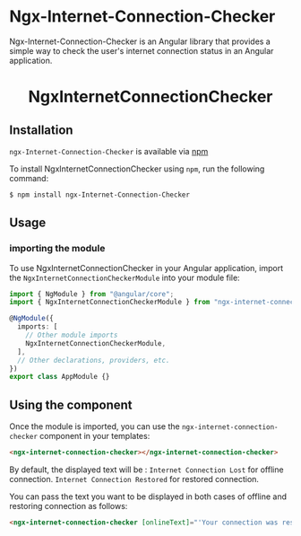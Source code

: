 # Ngx-Internet-Connection-Checker

Ngx-Internet-Connection-Checker is an Angular library that provides a simple way to check the user's internet connection status in an Angular application.

<p align="center">
  <h1 align="center">NgxInternetConnectionChecker</h1>
</p>

## Installation

`ngx-Internet-Connection-Checker` is available via [npm](https://github.com/)

To install NgxInternetConnectionChecker using `npm`, run the following command:

```bash
$ npm install ngx-Internet-Connection-Checker
```

## Usage

### importing the module

To use NgxInternetConnectionChecker in your Angular application, import the `NgxInternetConnectionCheckerModule` into your module file:

```typescript
import { NgModule } from "@angular/core";
import { NgxInternetConnectionCheckerModule } from "ngx-internet-connection-checker";

@NgModule({
  imports: [
    // Other module imports
    NgxInternetConnectionCheckerModule,
  ],
  // Other declarations, providers, etc.
})
export class AppModule {}
```

## Using the component

Once the module is imported, you can use the `ngx-internet-connection-checker` component in your templates:

```html
<ngx-internet-connection-checker></ngx-internet-connection-checker>
```

By default, the displayed text will be :
`Internet Connection Lost` for offline connection.
`Internet Connection Restored` for restored connection.

You can pass the text you want to be displayed in both cases of offline and restoring connection as follows:

```html
<ngx-internet-connection-checker [onlineText]="'Your connection was restored'" [offlineText]="'You are offline'"></ngx-internet-connection-checker>
```
